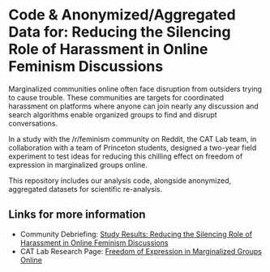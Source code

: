 #  Code & Anonymized/Aggregated Data for: Reducing the Silencing Role of Harassment in Online Feminism Discussions

Marginalized communities online often face disruption from outsiders trying to cause trouble. These communities are targets for coordinated harassment on platforms where anyone can join nearly any discussion and search algorithms enable organized groups to find and disrupt conversations. 

In a study with the /r/feminism community on Reddit, the CAT Lab team, in collaboration with a team of Princeton students, designed a two-year field experiment to test ideas for reducing this chilling effect on freedom of expression in marginalized groups online.

This repository includes our analysis code, alongside anonymized, aggregated datasets for scientific re-analysis.

## Links for more information
* Community Debriefing: [Study Results: Reducing the Silencing Role of Harassment in Online Feminism Discussions](https://citizensandtech.org/2020/06/reducing-harassment-impacts-in-feminism-online/)
* CAT Lab Research Page: [Freedom of Expression in Marginalized Groups Online](https://citizensandtech.org/research/expression-in-marginalized-groups/)
